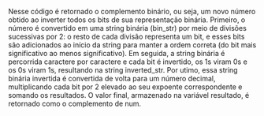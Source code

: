 Nesse código é retornado o complemento binário, ou seja, um novo número obtido ao inverter todos os bits de sua representação binária. Primeiro, o número é convertido em uma string binária (bin_str) por meio de divisões sucessivas por 2: o resto de cada divisão representa um bit, e esses bits são adicionados ao início da string para manter a ordem correta (do bit mais significativo ao menos significativo). Em seguida, a string binária é percorrida caractere por caractere e cada bit é invertido, os 1s viram 0s e os 0s viram 1s, resultando na string inverted_str. Por utimo, essa string binária invertida é convertida de volta para um número decimal, multiplicando cada bit por 2 elevado ao seu expoente correspondente e somando os resultados. O valor final, armazenado na variável resultado, é retornado como o complemento de num.